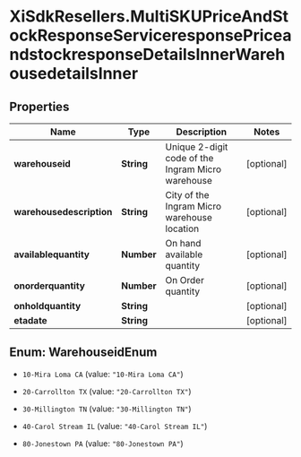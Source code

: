 # XiSdkResellers.MultiSKUPriceAndStockResponseServiceresponsePriceandstockresponseDetailsInnerWarehousedetailsInner

## Properties

Name | Type | Description | Notes
------------ | ------------- | ------------- | -------------
**warehouseid** | **String** | Unique 2-digit code of the Ingram Micro warehouse | [optional] 
**warehousedescription** | **String** | City of the Ingram Micro warehouse location | [optional] 
**availablequantity** | **Number** | On hand available quantity | [optional] 
**onorderquantity** | **Number** | On Order quantity | [optional] 
**onholdquantity** | **String** |  | [optional] 
**etadate** | **String** |  | [optional] 



## Enum: WarehouseidEnum


* `10-Mira Loma CA` (value: `"10-Mira Loma CA"`)

* `20-Carrollton TX` (value: `"20-Carrollton TX"`)

* `30-Millington TN` (value: `"30-Millington TN"`)

* `40-Carol Stream IL` (value: `"40-Carol Stream IL"`)

* `80-Jonestown PA` (value: `"80-Jonestown PA"`)




